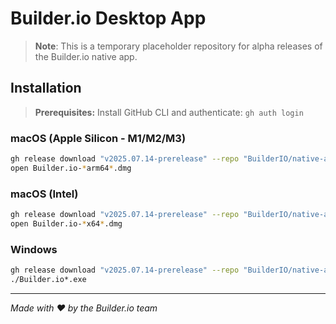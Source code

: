 # Builder.io Desktop App

> **Note**: This is a temporary placeholder repository for alpha releases of the Builder.io native app.

## Installation

> **Prerequisites:** Install GitHub CLI and authenticate: `gh auth login`

### macOS (Apple Silicon - M1/M2/M3)
```bash
gh release download "v2025.07.14-prerelease" --repo "BuilderIO/native-app-distribution" --pattern "*arm64*.dmg"
open Builder.io-*arm64*.dmg
```

### macOS (Intel)
```bash
gh release download "v2025.07.14-prerelease" --repo "BuilderIO/native-app-distribution" --pattern "*x64*.dmg"
open Builder.io-*x64*.dmg
```

### Windows  
```bash
gh release download "v2025.07.14-prerelease" --repo "BuilderIO/native-app-distribution" --pattern "*.exe"
./Builder.io*.exe
```

---

*Made with ❤️ by the Builder.io team*
